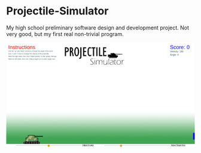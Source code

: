 # Projectile-Simulator
My high school preliminary software design and development project. Not very good, but my first real non-trivial program.

![Cover image](https://github.com/V-Wong/Projectile-Simulator/blob/master/cover.png?raw=true)
